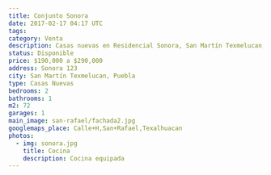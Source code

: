 ```yaml
---
title: Conjunto Sonora
date: 2017-02-17 04:17 UTC
tags:
category: Venta
description: Casas nuevas en Residencial Sonora, San Martín Texmelucan, Puebla.
status: Disponible
price: $190,000 a $290,000
address: Sonora 123
city: San Martín Texmelucan, Puebla
type: Casas Nuevas
bedrooms: 2
bathrooms: 1
m2: 72
garages: 1
main_image: san-rafael/fachada2.jpg
googlemaps_place: Calle+H,San+Rafael,Texalhuacan
photos:
  - img: sonora.jpg
    title: Cocina
    description: Cocina equipada
---
```


